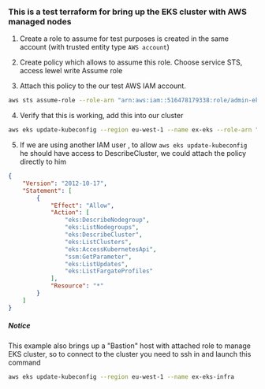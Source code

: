 ### This is a test terraform for bring up the EKS cluster with AWS managed nodes

1. Create a role to assume for test purposes is created in the same account (with trusted entity type `AWS account`) 

2. Create policy which allows to assume this role. Choose service STS, access lewel write Assume role 

3. Attach this policy to the our test AWS IAM account.
```bash
aws sts assume-role --role-arn "arn:aws:iam::516478179338:role/admin-eks-role" --role-session-name "my-session"
```

4. Verify that this is working, add this into our cluster
```bash
aws eks update-kubeconfig --region eu-west-1 --name ex-eks --role-arn "arn:aws:iam::516478179338:role/admin-eks-role"
```

5. If we are using another IAM user , to allow `aws eks update-kubeconfig` he should have access to DescribeCluster, we could attach the policy directly to him

```json
{
    "Version": "2012-10-17",
    "Statement": [
        {
            "Effect": "Allow",
            "Action": [
                "eks:DescribeNodegroup",
                "eks:ListNodegroups",
                "eks:DescribeCluster",
                "eks:ListClusters",
                "eks:AccessKubernetesApi",
                "ssm:GetParameter",
                "eks:ListUpdates",
                "eks:ListFargateProfiles"
            ],
            "Resource": "*"
        }
    ]
}
```


##### Notice 
This example also brings up a "Bastion" host with attached role to manage EKS cluster, so to connect to the cluster you need to ssh in and launch this command

```bash
aws eks update-kubeconfig --region eu-west-1 --name ex-eks-infra
```